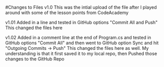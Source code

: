 #Changes to Files
v1.0
This was the intial upload of the file after I played around with some of the lesson points from CodeAcademy

v1.01
Added in a line and tested in GitHub options "Commit All and Push"
This changed the files here

v1.02
Added in a comment line at the end of Program.cs and tested in GitHub options "Commit All" and then went to GitHub option Sync and hit "Outgoing Commits -> Push"
This changed the files here as well. My understanding is that it first saved it to my local repo, then Pushed those changes to the GitHub Repo
